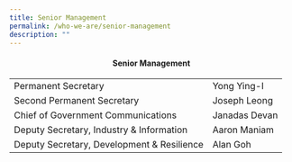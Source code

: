 ```yaml
---
title: Senior Management
permalink: /who-we-are/senior-management
description: ""
---
```

<center><h4> Senior Management</h4></center>




|  |  | 
| -------- | -------- | 
|Permanent Secretary | Yong Ying-I |
|Second Permanent Secretary | Joseph Leong |
|Chief of Government Communications | Janadas Devan |
|Deputy Secretary, Industry & Information | Aaron Maniam |
|Deputy Secretary, Development & Resilience | Alan Goh |